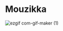 # Mouzikka
![ezgif com-gif-maker (1)](https://user-images.githubusercontent.com/72023877/175067235-4a3a4543-6343-497a-9ea0-0cb847b82cc9.gif)
